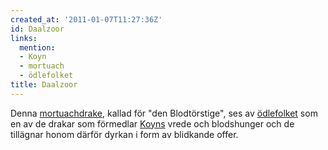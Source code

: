 ```yaml
---
created_at: '2011-01-07T11:27:36Z'
id: Daalzoor
links:
  mention:
  - Koyn
  - mortuach
  - ödlefolket
title: Daalzoor
---
```


Denna [mortuachdrake], kallad för "den Blodtörstige", ses av [ödlefolket] som en av de drakar som
förmedlar [Koyns] vrede och blodshunger och de tillägnar honom därför dyrkan i form av blidkande
offer.

  [mortuachdrake]: mortuach
  [ödlefolket]: ödlefolket
  [Koyns]: Koyn